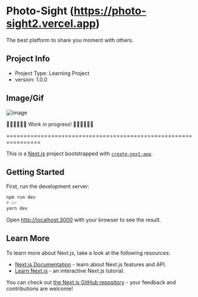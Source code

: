 # Photo-Sight (https://photo-sight2.vercel.app)

The best platform to share you moment with others.

## Project Info

- Project Type: Learning Project
- version: 1.0.0

## Image/Gif
![image](https://user-images.githubusercontent.com/53928808/120491434-db9f4d00-c3d6-11eb-8b1e-2efadf643e63.png)


👨🏻‍💻👨🏻‍💻 Work in progress! 👨🏻‍💻👨🏻‍💻

================================================================

This is a [Next.js](https://nextjs.org/) project bootstrapped with [`create-next-app`](https://github.com/vercel/next.js/tree/canary/packages/create-next-app).

## Getting Started

First, run the development server:

```bash
npm run dev
# or
yarn dev
```

Open [http://localhost:3000](http://localhost:3000) with your browser to see the result.

## Learn More

To learn more about Next.js, take a look at the following resources:

- [Next.js Documentation](https://nextjs.org/docs) - learn about Next.js features and API.
- [Learn Next.js](https://nextjs.org/learn) - an interactive Next.js tutorial.

You can check out [the Next.js GitHub repository](https://github.com/vercel/next.js/) - your feedback and contributions are welcome!

